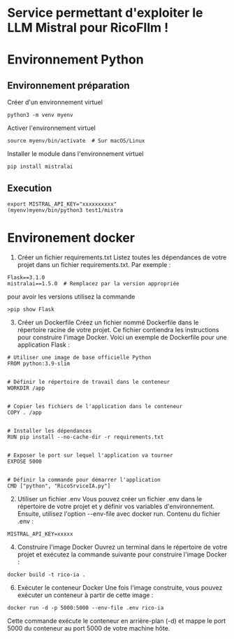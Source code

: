 # Service permettant d'exploiter le LLM Mistral pour RicoFIlm !

# Environnement Python

## Environnement préparation
Créer d'un environnement virtuel
```
python3 -m venv myenv
```
Activer l'environnement virtuel
```
source myenv/bin/activate  # Sur macOS/Linux
```
Installer le module dans l'environnement virtuel
```
pip install mistralai
```
## Execution
```
export MISTRAL_API_KEY="xxxxxxxxxx"
(myenv)myenv/bin/python3 test1/mistra
```
# Environement docker
1. Créer un fichier requirements.txt
Listez toutes les dépendances de votre projet dans un fichier requirements.txt. Par exemple :
```
Flask==3.1.0
mistralai==1.5.0  # Remplacez par la version appropriée
```
pour avoir les versions utilisez la commande 
```
>pip show Flask
```
3. Créer un Dockerfile
Créez un fichier nommé Dockerfile dans le répertoire racine de votre projet. Ce fichier contiendra les instructions pour construire l'image Docker. Voici un exemple de Dockerfile pour une application Flask :
```
# Utiliser une image de base officielle Python
FROM python:3.9-slim


# Définir le répertoire de travail dans le conteneur
WORKDIR /app


# Copier les fichiers de l'application dans le conteneur
COPY . /app


# Installer les dépendances
RUN pip install --no-cache-dir -r requirements.txt


# Exposer le port sur lequel l'application va tourner
EXPOSE 5000


# Définir la commande pour démarrer l'application
CMD ["python", "RicoSrviceIA.py"]
```

2. Utiliser un fichier .env
Vous pouvez créer un fichier .env dans le répertoire de votre projet et y définir vos variables d'environnement. Ensuite, utilisez l'option --env-file avec docker run.
Contenu du fichier .env :
```
MISTRAL_API_KEY=xxxxx
```

4. Construire l'image Docker
Ouvrez un terminal dans le répertoire de votre projet et exécutez la commande suivante pour construire l'image Docker :
```
docker build -t rico-ia .
```
6. Exécuter le conteneur Docker
Une fois l'image construite, vous pouvez exécuter un conteneur à partir de cette image :
```
docker run -d -p 5000:5000 --env-file .env rico-ia
```
Cette commande exécute le conteneur en arrière-plan (-d) et mappe le port 5000 du conteneur au port 5000 de votre machine hôte.
